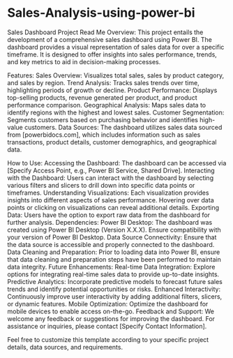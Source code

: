 # Sales-Analysis-using-power-bi
Sales Dashboard Project Read Me
Overview:
This project entails the development of a comprehensive sales dashboard using Power BI. The dashboard provides a visual representation of sales data for  over a specific timeframe. It is designed to offer insights into sales performance, trends, and key metrics to aid in decision-making processes.

Features:
Sales Overview: Visualizes total sales, sales by product category, and sales by region.
Trend Analysis: Tracks sales trends over time, highlighting periods of growth or decline.
Product Performance: Displays top-selling products, revenue generated per product, and product performance comparison.
Geographical Analysis: Maps sales data to identify regions with the highest and lowest sales.
Customer Segmentation: Segments customers based on purchasing behavior and identifies high-value customers.
Data Sources:
The dashboard utilizes sales data sourced from [powerbidocs.com], which includes information such as sales transactions, product details, customer demographics, and geographical data.

How to Use:
Accessing the Dashboard: The dashboard can be accessed via [Specify Access Point, e.g., Power BI Service, Shared Drive].
Interacting with the Dashboard: Users can interact with the dashboard by selecting various filters and slicers to drill down into specific data points or timeframes.
Understanding Visualizations: Each visualization provides insights into different aspects of sales performance. Hovering over data points or clicking on visualizations can reveal additional details.
Exporting Data: Users have the option to export raw data from the dashboard for further analysis.
Dependencies:
Power BI Desktop: The dashboard was created using Power BI Desktop (Version X.X.X). Ensure compatibility with your version of Power BI Desktop.
Data Source Connectivity: Ensure that the data source is accessible and properly connected to the dashboard.
Data Cleaning and Preparation: Prior to loading data into Power BI, ensure that data cleaning and preparation steps have been performed to maintain data integrity.
Future Enhancements:
Real-time Data Integration: Explore options for integrating real-time sales data to provide up-to-date insights.
Predictive Analytics: Incorporate predictive models to forecast future sales trends and identify potential opportunities or risks.
Enhanced Interactivity: Continuously improve user interactivity by adding additional filters, slicers, or dynamic features.
Mobile Optimization: Optimize the dashboard for mobile devices to enable access on-the-go.
Feedback and Support:
We welcome any feedback or suggestions for improving the dashboard. For assistance or inquiries, please contact [Specify Contact Information].

Feel free to customize this template according to your specific project details, data sources, and requirements.
